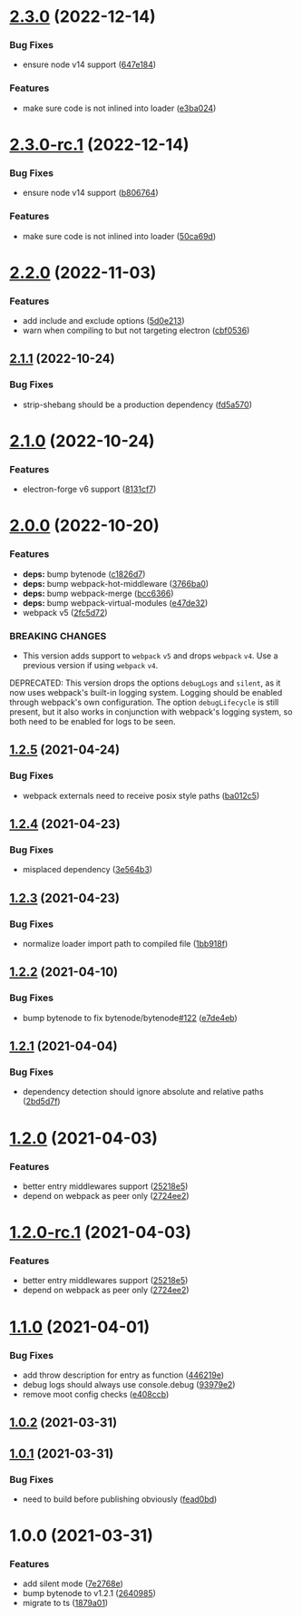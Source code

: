 # [2.3.0](https://github.com/herberttn/bytenode-webpack-plugin/compare/v2.2.0...v2.3.0) (2022-12-14)


### Bug Fixes

* ensure node v14 support ([647e184](https://github.com/herberttn/bytenode-webpack-plugin/commit/647e1848567aa0f1ab6e577d341e106432388425))


### Features

* make sure code is not inlined into loader ([e3ba024](https://github.com/herberttn/bytenode-webpack-plugin/commit/e3ba024791595ca5484356d52b2072b806c7f979))

# [2.3.0-rc.1](https://github.com/herberttn/bytenode-webpack-plugin/compare/v2.2.0...v2.3.0-rc.1) (2022-12-14)


### Bug Fixes

* ensure node v14 support ([b806764](https://github.com/herberttn/bytenode-webpack-plugin/commit/b806764f8b917aa1493114c69c1932ea8b982e34))


### Features

* make sure code is not inlined into loader ([50ca69d](https://github.com/herberttn/bytenode-webpack-plugin/commit/50ca69dcf7a9b11c70fe32a2fa8d1173104c1f8c))

# [2.2.0](https://github.com/herberttn/bytenode-webpack-plugin/compare/v2.1.1...v2.2.0) (2022-11-03)


### Features

* add include and exclude options ([5d0e213](https://github.com/herberttn/bytenode-webpack-plugin/commit/5d0e213e810f2eb60587bd6211120f590fa0c611))
* warn when compiling to but not targeting electron ([cbf0536](https://github.com/herberttn/bytenode-webpack-plugin/commit/cbf05361d5a912522e206de5cdf5d9cd2b7015e3))

## [2.1.1](https://github.com/herberttn/bytenode-webpack-plugin/compare/v2.1.0...v2.1.1) (2022-10-24)


### Bug Fixes

* strip-shebang should be a production dependency ([fd5a570](https://github.com/herberttn/bytenode-webpack-plugin/commit/fd5a5707006256cb4f1a6cef3fae0b1e518ab210))

# [2.1.0](https://github.com/herberttn/bytenode-webpack-plugin/compare/v2.0.0...v2.1.0) (2022-10-24)


### Features

* electron-forge v6 support ([8131cf7](https://github.com/herberttn/bytenode-webpack-plugin/commit/8131cf7860032dbb564e1bf865f0cdaa0f0ec1f8))

# [2.0.0](https://github.com/herberttn/bytenode-webpack-plugin/compare/v1.2.5...v2.0.0) (2022-10-20)


### Features

* **deps:** bump bytenode ([c1826d7](https://github.com/herberttn/bytenode-webpack-plugin/commit/c1826d7c129b18280881b3ed8e16d6f257121a0e))
* **deps:** bump webpack-hot-middleware ([3766ba0](https://github.com/herberttn/bytenode-webpack-plugin/commit/3766ba0fcf4caefee1c3180ac64d8df36c310166))
* **deps:** bump webpack-merge ([bcc6366](https://github.com/herberttn/bytenode-webpack-plugin/commit/bcc636682164b602129cffdb52accc1e1cfbf38b))
* **deps:** bump webpack-virtual-modules ([e47de32](https://github.com/herberttn/bytenode-webpack-plugin/commit/e47de32664150f9481a60dcf1b7601d3b89ee5e8))
* webpack v5 ([2fc5d72](https://github.com/herberttn/bytenode-webpack-plugin/commit/2fc5d72f48fa9d31974a5fa7a8d21ae79e745ed7))


### BREAKING CHANGES

* This version adds support to `webpack` `v5` and
drops `webpack` `v4`. Use a previous version if using `webpack` `v4`.

DEPRECATED: This version drops the options `debugLogs` and `silent`,
as it now uses webpack's built-in logging system. Logging should be
enabled through webpack's own configuration. The option
`debugLifecycle` is still present, but it also works in conjunction
with webpack's logging system, so both need to be enabled for logs to
 be seen.

## [1.2.5](https://github.com/herberttn/bytenode-webpack-plugin/compare/v1.2.4...v1.2.5) (2021-04-24)


### Bug Fixes

* webpack externals need to receive posix style paths ([ba012c5](https://github.com/herberttn/bytenode-webpack-plugin/commit/ba012c5e9cffb509640be73d070f1dcdbf114f90))

## [1.2.4](https://github.com/herberttn/bytenode-webpack-plugin/compare/v1.2.3...v1.2.4) (2021-04-23)


### Bug Fixes

* misplaced dependency ([3e564b3](https://github.com/herberttn/bytenode-webpack-plugin/commit/3e564b34a72826871d9f47d71aba7235108c3b13))

## [1.2.3](https://github.com/herberttn/bytenode-webpack-plugin/compare/v1.2.2...v1.2.3) (2021-04-23)


### Bug Fixes

* normalize loader import path to compiled file ([1bb918f](https://github.com/herberttn/bytenode-webpack-plugin/commit/1bb918f7320ba5a1a172c050e52d7e33066e6592))

## [1.2.2](https://github.com/herberttn/bytenode-webpack-plugin/compare/v1.2.1...v1.2.2) (2021-04-10)


### Bug Fixes

* bump bytenode to fix bytenode/bytenode[#122](https://github.com/herberttn/bytenode-webpack-plugin/issues/122) ([e7de4eb](https://github.com/herberttn/bytenode-webpack-plugin/commit/e7de4eb2c3c84ae05992339cd98e0e90062a1352))

## [1.2.1](https://github.com/herberttn/bytenode-webpack-plugin/compare/v1.2.0...v1.2.1) (2021-04-04)


### Bug Fixes

* dependency detection should ignore absolute and relative paths ([2bd5d7f](https://github.com/herberttn/bytenode-webpack-plugin/commit/2bd5d7fa6e7f7c4e8e7469c29f2a564fcba094d3))

# [1.2.0](https://github.com/herberttn/bytenode-webpack-plugin/compare/v1.1.0...v1.2.0) (2021-04-03)


### Features

* better entry middlewares support ([25218e5](https://github.com/herberttn/bytenode-webpack-plugin/commit/25218e5402013d54402f934f0b6ee231b6e508ae))
* depend on webpack as peer only ([2724ee2](https://github.com/herberttn/bytenode-webpack-plugin/commit/2724ee23b46848141e49d8aacbbb7f61394473f1))

# [1.2.0-rc.1](https://github.com/herberttn/bytenode-webpack-plugin/compare/v1.1.0...v1.2.0-rc.1) (2021-04-03)


### Features

* better entry middlewares support ([25218e5](https://github.com/herberttn/bytenode-webpack-plugin/commit/25218e5402013d54402f934f0b6ee231b6e508ae))
* depend on webpack as peer only ([2724ee2](https://github.com/herberttn/bytenode-webpack-plugin/commit/2724ee23b46848141e49d8aacbbb7f61394473f1))

# [1.1.0](https://github.com/herberttn/bytenode-webpack-plugin/compare/v1.0.2...v1.1.0) (2021-04-01)


### Bug Fixes

* add throw description for entry as function ([446219e](https://github.com/herberttn/bytenode-webpack-plugin/commit/446219ec3744d1a7465cc2736025a5ca09ba6b46))
* debug logs should always use console.debug ([93979e2](https://github.com/herberttn/bytenode-webpack-plugin/commit/93979e29e8bfe92beb91ccbc10c849466783e4c0))
* remove moot config checks ([e408ccb](https://github.com/herberttn/bytenode-webpack-plugin/commit/e408ccba0149193554537a0b3a384679a4333577))

## [1.0.2](https://github.com/herberttn/bytenode-webpack-plugin/compare/v1.0.1...v1.0.2) (2021-03-31)

## [1.0.1](https://github.com/herberttn/bytenode-webpack-plugin/compare/v1.0.0...v1.0.1) (2021-03-31)


### Bug Fixes

* need to build before publishing obviously ([fead0bd](https://github.com/herberttn/bytenode-webpack-plugin/commit/fead0bd4b470f5e5b9d8a033e380c7c477a371b0))

# 1.0.0 (2021-03-31)


### Features

* add silent mode ([7e2768e](https://github.com/herberttn/bytenode-webpack-plugin/commit/7e2768e1b5a0231b83bd00f33ba42e2a9e5e4294))
* bump bytenode to v1.2.1 ([2640985](https://github.com/herberttn/bytenode-webpack-plugin/commit/2640985c54dce93ca686c98c59fa64a26560a409))
* migrate to ts ([1879a01](https://github.com/herberttn/bytenode-webpack-plugin/commit/1879a01c7d05b825a0f0c2d909256217be5aa045))
